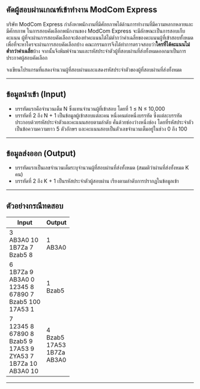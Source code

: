 ## คัดผู้สอบผ่านเกณฑ์เข้าทำงาน ModCom Express

บริษัท ModCom Express กำลังหาพนักงานที่มีศักยภาพได้ด้านการทำงานที่มีความหลากหลายและมีศักยภาพ ในการสอบคัดเลือกพนักงานของ ModCom Express จะมีลักษณะเป็นการสอบเก็บคะแนน ผู้ที่จะผ่านการสอบคัดเลือกจะต้องทำคะแนนได้ไม่ต่ำกว่าค่าเฉลี่ยของคะแนนผู้ที่เข้าสอบทั้งหมด เพื่อที่จะหาใครจะผ่านการสอบคัดเลือกบ้าง คณะกรรมการจึงได้ทำการตรวจสอบว่า**ใครที่ได้คะแนนไม่ต่ำกว่าค่าเฉลี่ย**บ้าง จากนั้นจึงพิมพ์จำนวนและรหัสประจำตัวผู้ที่สอบผ่านที่ส่งทั้งหมดออกมาเป็นการประกาศผู้สอบคัดเลือก

จงเขียนโปรแกรมที่แสดงจำนวนผู้ที่สอบผ่านและแสดงรหัสประจำตัวของผู้ที่สอบผ่านที่ส่งทั้งหมด

---

## ข้อมูลนำเข้า (Input)

- บรรทัดแรกคือจำนวนเต็ม N ซึ่งแทนจำนวนผู้ที่เข้าสอบ โดยที่ 1 ≤ N ≤ 10,000  
- บรรทัดที่ 2 ถึง N + 1 เป็นข้อมูลผู้เข้าสอบแต่ละคน หนึ่งคนต่อหนึ่งบรรทัด ซึ่งแต่ละบรรทัดประกอบด้วยรหัสประจำตัวและคะแนนสอบตามลำดับ คั่นด้วยช่องว่างหนึ่งช่อง โดยที่รหัสประจำตัวเป็นข้อความความยาว 5 ตัวอักษร และคะแนนสอบเป็นตัวเลขจำนวนเต็มอยู่ในช่วง 0 ถึง 100

---

## ข้อมูลส่งออก (Output)

- บรรทัดแรกเป็นเลขจำนวนเต็มระบุจำนวนผู้ที่สอบผ่านที่ส่งทั้งหมด (สมมติว่าผ่านที่ส่งทั้งหมด K คน)  
- บรรทัดที่ 2 ถึง K + 1 เป็นรหัสประจำตัวผู้สอบผ่าน เรียงตามลำดับการปรากฏในข้อมูลเข้า

---

## ตัวอย่างกรณีทดสอบ

| Input                                                                               | Output                                    |
| ----------------------------------------------------------------------------------- | ----------------------------------------- |
| 3<br>AB3A0 10<br>1B7Za 7<br>Bzab5 8                                                 | 1<br>AB3A0                                |
| 6<br>1B7Za 9<br>AB3A0 0<br>12345 8<br>67890 7<br>Bzab5 100<br>17A53 1               | 1<br>Bzab5                                |
| 7<br>12345 8<br>67890 8<br>Bzab5 9<br>17A53 9<br>ZYA53 7<br>1B7Za 10<br>AB3A0 10    | 4<br>Bzab5<br>17A53<br>1B7Za<br>AB3A0     |

---

